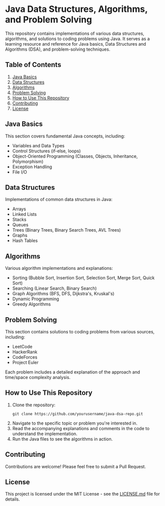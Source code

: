 # Java Data Structures, Algorithms, and Problem Solving

This repository contains implementations of various data structures, algorithms, and solutions to coding problems using Java. It serves as a learning resource and reference for Java basics, Data Structures and Algorithms (DSA), and problem-solving techniques.

## Table of Contents

1. [Java Basics](#java-basics)
2. [Data Structures](#data-structures)
3. [Algorithms](#algorithms)
4. [Problem Solving](#problem-solving)
5. [How to Use This Repository](#how-to-use-this-repository)
6. [Contributing](#contributing)
7. [License](#license)

## Java Basics

This section covers fundamental Java concepts, including:

- Variables and Data Types
- Control Structures (if-else, loops)
- Object-Oriented Programming (Classes, Objects, Inheritance, Polymorphism)
- Exception Handling
- File I/O

## Data Structures

Implementations of common data structures in Java:

- Arrays
- Linked Lists
- Stacks
- Queues
- Trees (Binary Trees, Binary Search Trees, AVL Trees)
- Graphs
- Hash Tables

## Algorithms

Various algorithm implementations and explanations:

- Sorting (Bubble Sort, Insertion Sort, Selection Sort, Merge Sort, Quick Sort)
- Searching (Linear Search, Binary Search)
- Graph Algorithms (BFS, DFS, Dijkstra's, Kruskal's)
- Dynamic Programming
- Greedy Algorithms

## Problem Solving

This section contains solutions to coding problems from various sources, including:

- LeetCode
- HackerRank
- CodeForces
- Project Euler

Each problem includes a detailed explanation of the approach and time/space complexity analysis.

## How to Use This Repository

1. Clone the repository:
   ```
   git clone https://github.com/yourusername/java-dsa-repo.git
   ```
2. Navigate to the specific topic or problem you're interested in.
3. Read the accompanying explanations and comments in the code to understand the implementation.
4. Run the Java files to see the algorithms in action.

## Contributing

Contributions are welcome! Please feel free to submit a Pull Request.

## License

This project is licensed under the MIT License - see the [LICENSE.md](LICENSE.md) file for details.

